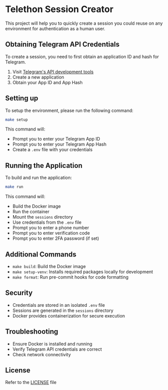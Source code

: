 # Telethon Session Creator

This project will help you to quickly create a session you could reuse on any environment for authentication as a human user.

## Obtaining Telegram API Credentials

To create a session, you need to first obtain an application ID and hash for Telegram.

1. Visit [Telegram's API development tools](https://my.telegram.org/apps)
2. Create a new application
3. Obtain your App ID and App Hash

## Setting up

To setup the environment, please run the following command:
```bash
make setup
```

This command will:
- Prompt you to enter your Telegram App ID
- Prompt you to enter your Telegram App Hash
- Create a `.env` file with your credentials

## Running the Application

To build and run the application:

```bash
make run
```

This command will:
- Build the Docker image
- Run the container
- Mount the `sessions` directory
- Use credentials from the `.env` file
- Prompt you to enter a phone number
- Prompt you to enter verification code
- Prompt you to enter 2FA password (if set)

## Additional Commands

- `make build`: Build the Docker image
- `make setup-venv`: Installs required packages locally for development
- `make format`: Run pre-commit hooks for code formatting

## Security

- Credentials are stored in an isolated `.env` file
- Sessions are generated in the `sessions` directory
- Docker provides containerization for secure execution

## Troubleshooting

- Ensure Docker is installed and running
- Verify Telegram API credentials are correct
- Check network connectivity

## License

Refer to the [LICENSE](./LICENSE) file
